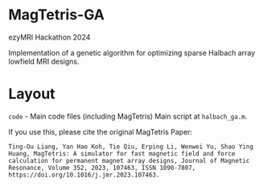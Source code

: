 # MagTetris-GA
ezyMRI Hackathon 2024

Implementation of a genetic algorithm for optimizing sparse Halbach array lowfield MRI designs.

# Layout
`code` - Main code files (including MagTetris)
Main script at `halbach_ga.m`.

If you use this, please cite the original MagTetris Paper:

```
Ting-Ou Liang, Yan Hao Koh, Tie Qiu, Erping Li, Wenwei Yu, Shao Ying Huang, MagTetris: A simulator for fast magnetic field and force calculation for permanent magnet array designs, Journal of Magnetic Resonance, Volume 352, 2023, 107463, ISSN 1090-7807, https://doi.org/10.1016/j.jmr.2023.107463.
```
